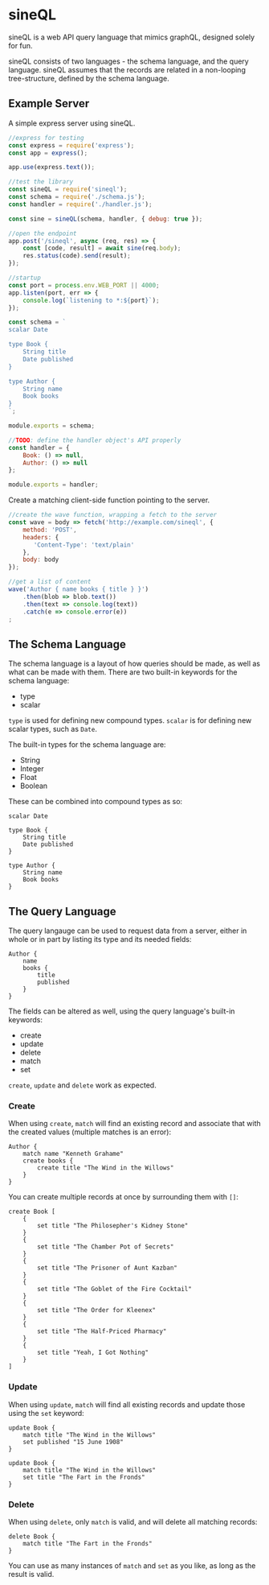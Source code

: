 # sineQL

sineQL is a web API query language that mimics graphQL, designed solely for fun.

sineQL consists of two languages - the schema language, and the query language. sineQL assumes that the records are related in a non-looping tree-structure, defined by the schema language.

## Example Server

A simple express server using sineQL.

```js
//express for testing
const express = require('express');
const app = express();

app.use(express.text());

//test the library
const sineQL = require('sineql');
const schema = require('./schema.js');
const handler = require('./handler.js');

const sine = sineQL(schema, handler, { debug: true });

//open the endpoint
app.post('/sineql', async (req, res) => {
	const [code, result] = await sine(req.body);
	res.status(code).send(result);
});

//startup
const port = process.env.WEB_PORT || 4000;
app.listen(port, err => {
	console.log(`listening to *:${port}`);
});
```

```js
const schema = `
scalar Date

type Book {
	String title
	Date published
}

type Author {
	String name
	Book books
}
`;

module.exports = schema;
```

```js
//TODO: define the handler object's API properly
const handler = {
	Book: () => null,
	Author: () => null
};

module.exports = handler;
```

Create a matching client-side function pointing to the server.

```js
//create the wave function, wrapping a fetch to the server
const wave = body => fetch('http://example.com/sineql', {
    method: 'POST',
    headers: {
       'Content-Type': 'text/plain'
    },
    body: body
});

//get a list of content
wave('Author { name books { title } }')
    .then(blob => blob.text())
    .then(text => console.log(text))
    .catch(e => console.error(e))
;
```

## The Schema Language

The schema language is a layout of how queries should be made, as well as what can be made with them. There are two built-in keywords for the schema language:

* type
* scalar

`type` is used for defining new compound types. `scalar` is for defining new scalar types, such as `Date`.

The built-in types for the schema language are:

* String
* Integer
* Float
* Boolean

These can be combined into compound types as so:

```
scalar Date

type Book {
	String title
	Date published
}

type Author {
	String name
	Book books
}
```

## The Query Language

The query langauge can be used to request data from a server, either in whole or in part by listing its type and its needed fields:

```
Author {
	name
	books {
		title
		published
	}
}
```

The fields can be altered as well, using the query language's built-in keywords:

* create
* update
* delete
* match
* set

`create`, `update` and `delete` work as expected.

### Create

When using `create`, `match` will find an existing record and associate that with the created values (multiple matches is an error):

```
Author {
	match name "Kenneth Grahame"
	create books {
		create title "The Wind in the Willows"
	}
}
```

You can create multiple records at once by surrounding them with `[]`:

```
create Book [
	{
		set title "The Philosepher's Kidney Stone"
	}
	{
		set title "The Chamber Pot of Secrets"
	}
	{
		set title "The Prisoner of Aunt Kazban"
	}
	{
		set title "The Goblet of the Fire Cocktail"
	}
	{
		set title "The Order for Kleenex"
	}
	{
		set title "The Half-Priced Pharmacy"
	}
	{
		set title "Yeah, I Got Nothing"
	}
]
```

### Update

When using `update`, `match` will find all existing records and update those using the `set` keyword:

```
update Book {
	match title "The Wind in the Willows"
	set published "15 June 1908"
}
```

```
update Book {
	match title "The Wind in the Willows"
	set title "The Fart in the Fronds"
}
```

### Delete

When using `delete`, only `match` is valid, and will delete all matching records:

```
delete Book {
	match title "The Fart in the Fronds"
}
```

You can use as many instances of `match` and `set` as you like, as long as the result is valid.

